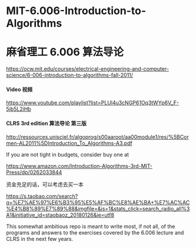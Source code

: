 # MIT-6.006-Introduction-to-Algorithms
# 麻省理工 6.006 算法导论
https://ocw.mit.edu/courses/electrical-engineering-and-computer-science/6-006-introduction-to-algorithms-fall-2011/

#### Video 视频
https://www.youtube.com/playlist?list=PLUl4u3cNGP61Oq3tWYp6V_F-5jb5L2iHb

#### CLRS 3rd edition 算法导论 第三版
http://ressources.unisciel.fr/algoprog/s00aaroot/aa00module1/res/%5BCormen-AL2011%5DIntroduction_To_Algorithms-A3.pdf

If you are not tight in budgets, consider buy one at  

https://www.amazon.com/Introduction-Algorithms-3rd-MIT-Press/dp/0262033844 

资金充足的话，可以考虑去买一本 

https://s.taobao.com/search?q=%E7%AE%97%E6%B3%95%E5%AF%BC%E8%AE%BA+%E7%AC%AC%E4%B8%89%E7%89%88&imgfile=&js=1&stats_click=search_radio_all%3A1&initiative_id=staobaoz_20180126&ie=utf8


This somewhat ambitious repo is meant to write most, if not all, of the programs and answers to the exercises covered by the 6.006 lecture and CLRS in the next few years.
